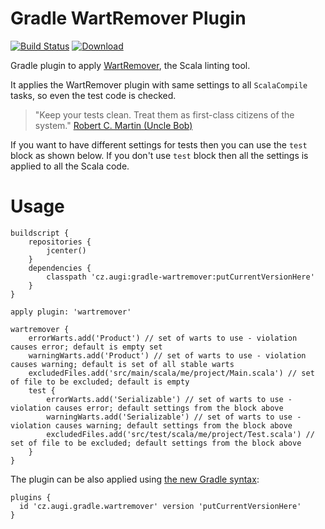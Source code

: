 # Gradle WartRemover Plugin

[![Build Status](https://travis-ci.org/augi/gradle-wartremover.svg)](https://travis-ci.org/augi/gradle-wartremover) [ ![Download](https://api.bintray.com/packages/augi/maven/gradle-wartremover/images/download.svg) ](https://bintray.com/augi/maven/gradle-wartremover/_latestVersion)

Gradle plugin to apply [WartRemover](http://www.wartremover.org), the Scala linting tool.

It applies the WartRemover plugin with same settings to all `ScalaCompile` tasks, so even the test code is checked.
> "Keep your tests clean. Treat them as first-class citizens of the system."
 [Robert C. Martin (Uncle Bob)](http://blog.cleancoder.com/uncle-bob/2017/05/05/TestDefinitions.html)

If you want to have different settings for tests then you can use the `test` block as shown below.
 If you don't use `test` block then all the settings is applied to all the Scala code.

Usage
====================

	buildscript {
		repositories {
			jcenter()
		}
		dependencies {
			classpath 'cz.augi:gradle-wartremover:putCurrentVersionHere'
		}
	}

	apply plugin: 'wartremover'
	
	wartremover {
	    errorWarts.add('Product') // set of warts to use - violation causes error; default is empty set
	    warningWarts.add('Product') // set of warts to use - violation causes warning; default is set of all stable warts
	    excludedFiles.add('src/main/scala/me/project/Main.scala') // set of file to be excluded; default is empty
	    test {
	        errorWarts.add('Serializable') // set of warts to use - violation causes error; default settings from the block above
            warningWarts.add('Serializable') // set of warts to use - violation causes warning; default settings from the block above
            excludedFiles.add('src/test/scala/me/project/Test.scala') // set of file to be excluded; default settings from the block above
	    }
	}
	
The plugin can be also applied using [the new Gradle syntax](https://plugins.gradle.org/plugin/cz.augi.gradle.wartremover):

    plugins {
      id 'cz.augi.gradle.wartremover' version 'putCurrentVersionHere'
    }
